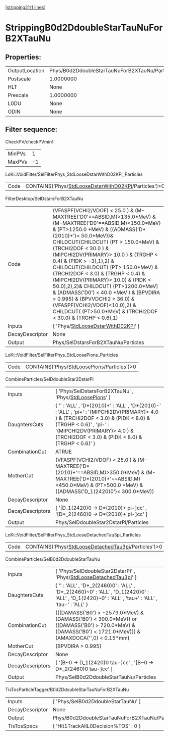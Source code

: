 [[stripping21r1 lines]](./stripping21r1-index)

# StrippingB0d2DdoubleStarTauNuForB2XTauNu

## Properties:

|                |                                                |
|----------------|------------------------------------------------|
| OutputLocation | Phys/B0d2DdoubleStarTauNuForB2XTauNu/Particles |
| Postscale      | 1.0000000                                      |
| HLT            | None                                           |
| Prescale       | 1.0000000                                      |
| L0DU           | None                                           |
| ODIN           | None                                           |

## Filter sequence:

CheckPV/checkPVmin1

|        |     |
|--------|-----|
| MinPVs | 1   |
| MaxPVs | -1  |

LoKi::VoidFilter/SelFilterPhys_StdLooseDstarWithD02KPi_Particles

|      |                                                                                                                  |
|------|------------------------------------------------------------------------------------------------------------------|
| Code | CONTAINS('Phys/[StdLooseDstarWithD02KPi](./stripping21r1-commonparticles-stdloosedstarwithd02kpi)/Particles')\>0 |

FilterDesktop/SelDstarsForB2XTauNu

|                 |                                                                                                                                                                                                                                                                                                                                                                                                                                                                                                                                                                                                                                                                |
|-----------------|----------------------------------------------------------------------------------------------------------------------------------------------------------------------------------------------------------------------------------------------------------------------------------------------------------------------------------------------------------------------------------------------------------------------------------------------------------------------------------------------------------------------------------------------------------------------------------------------------------------------------------------------------------------|
| Code            | (VFASPF(VCHI2/VDOF) \< 25.0 ) & (M-MAXTREE('D0'==ABSID,M)\>135.0\*MeV) & (M-MAXTREE('D0'==ABSID,M)\<150.0\*MeV) & (PT\>1250.0 \*MeV) & ((ADMASS('D\*(2010)+')\< 50.0\*MeV))& CHILDCUT(CHILDCUT( (PT \> 150.0\*MeV) & (TRCHI2DOF \< 30.0 ) & (MIPCHI2DV(PRIMARY)\> 10.0 ) & (TRGHP \< 0.4) & (PIDK \> -3),1),2) & CHILDCUT(CHILDCUT( (PT\> 150.0\*MeV) & (TRCHI2DOF \< 3.0) & (TRGHP \< 0.4) & (MIPCHI2DV(PRIMARY)\> 10.0) & (PIDK \< 50.0),2),2)& CHILDCUT( (PT\>1200.0\*MeV) & (ADMASS('D0') \< 40.0 \*MeV ) & (BPVDIRA \> 0.995) & (BPVVDCHI2 \> 36.0) & (VFASPF(VCHI2/VDOF)\<10.0),2) & CHILDCUT( (PT\>50.0\*MeV) & (TRCHI2DOF \< 30.0) & (TRGHP \< 0.6),1) |
| Inputs          | [ 'Phys/[StdLooseDstarWithD02KPi](./stripping21r1-commonparticles-stdloosedstarwithd02kpi)' ]                                                                                                                                                                                                                                                                                                                                                                                                                                                                                                                                                                |
| DecayDescriptor | None                                                                                                                                                                                                                                                                                                                                                                                                                                                                                                                                                                                                                                                           |
| Output          | Phys/SelDstarsForB2XTauNu/Particles                                                                                                                                                                                                                                                                                                                                                                                                                                                                                                                                                                                                                            |

LoKi::VoidFilter/SelFilterPhys_StdLoosePions_Particles

|      |                                                                                              |
|------|----------------------------------------------------------------------------------------------|
| Code | CONTAINS('Phys/[StdLoosePions](./stripping21r1-commonparticles-stdloosepions)/Particles')\>0 |

CombineParticles/SelDdoubleStar2DstarPi

|                  |                                                                                                                                                                                                                                                          |
|------------------|----------------------------------------------------------------------------------------------------------------------------------------------------------------------------------------------------------------------------------------------------------|
| Inputs           | [ 'Phys/SelDstarsForB2XTauNu' , 'Phys/[StdLoosePions](./stripping21r1-commonparticles-stdloosepions)' ]                                                                                                                                                |
| DaughtersCuts    | { '' : 'ALL' , 'D\*(2010)+' : 'ALL' , 'D\*(2010)-' : 'ALL' , 'pi+' : '(MIPCHI2DV(PRIMARY)\> 4.0 ) & (TRCHI2DOF \< 3.0) & (PIDK \< 8.0) & (TRGHP \< 0.6)' , 'pi-' : '(MIPCHI2DV(PRIMARY)\> 4.0 ) & (TRCHI2DOF \< 3.0) & (PIDK \< 8.0) & (TRGHP \< 0.6)' } |
| CombinationCut   | ATRUE                                                                                                                                                                                                                                                    |
| MotherCut        | (VFASPF(VCHI2/VDOF) \< 25.0 ) & (M-MAXTREE('D\*(2010)+'==ABSID,M)\>350.0\*MeV) & (M-MAXTREE('D\*(2010)+'==ABSID,M)\<450.0\*MeV) & (PT\>500.0 \*MeV) & ((ADMASS('D_1(2420)0')\< 300.0\*MeV))                                                              |
| DecayDescriptor  | None                                                                                                                                                                                                                                                     |
| DecayDescriptors | [ '[D_1(2420)0 -\> D\*(2010)+ pi-]cc' , '[D\*\_2(2460)0 -\> D\*(2010)+ pi-]cc' ]                                                                                                                                                                   |
| Output           | Phys/SelDdoubleStar2DstarPi/Particles                                                                                                                                                                                                                    |

LoKi::VoidFilter/SelFilterPhys_StdLooseDetachedTau3pi_Particles

|      |                                                                                                                |
|------|----------------------------------------------------------------------------------------------------------------|
| Code | CONTAINS('Phys/[StdLooseDetachedTau3pi](./stripping21r1-commonparticles-stdloosedetachedtau3pi)/Particles')\>0 |

CombineParticles/SelB0d2DdoubleStarTauNu

|                  |                                                                                                                                                                    |
|------------------|--------------------------------------------------------------------------------------------------------------------------------------------------------------------|
| Inputs           | [ 'Phys/SelDdoubleStar2DstarPi' , 'Phys/[StdLooseDetachedTau3pi](./stripping21r1-commonparticles-stdloosedetachedtau3pi)' ]                                      |
| DaughtersCuts    | { '' : 'ALL' , 'D\*\_2(2460)0' : 'ALL' , 'D\*\_2(2460)~0' : 'ALL' , 'D_1(2420)0' : 'ALL' , 'D_1(2420)~0' : 'ALL' , 'tau+' : 'ALL' , 'tau-' : 'ALL' }               |
| CombinationCut   | (((DAMASS('B0') \> -2579.0\*MeV) & (DAMASS('B0') \< 300.0\*MeV)) or ((DAMASS('B0') \> 720.0\*MeV) & (DAMASS('B0') \< 1721.0\*MeV))) & (AMAXDOCA('',0) \< 0.15\*mm) |
| MotherCut        | (BPVDIRA \> 0.995)                                                                                                                                                 |
| DecayDescriptor  | None                                                                                                                                                               |
| DecayDescriptors | [ '[B~0 -\> D_1(2420)0 tau-]cc' , '[B~0 -\> D\*\_2(2460)0 tau-]cc' ]                                                                                         |
| Output           | Phys/SelB0d2DdoubleStarTauNu/Particles                                                                                                                             |

TisTosParticleTagger/B0d2DdoubleStarTauNuForB2XTauNu

|                 |                                                |
|-----------------|------------------------------------------------|
| Inputs          | [ 'Phys/SelB0d2DdoubleStarTauNu' ]           |
| DecayDescriptor | None                                           |
| Output          | Phys/B0d2DdoubleStarTauNuForB2XTauNu/Particles |
| TisTosSpecs     | { 'Hlt1TrackAllL0Decision%TOS' : 0 }           |
